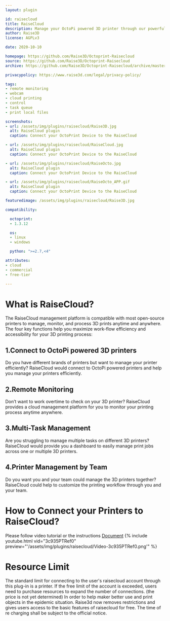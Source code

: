```yaml
---
layout: plugin

id: raisecloud
title: RaiseCloud
description: Manage your OctoPi powered 3D printer through our powerful cloud management platform, RaiseCloud (web or app).
author: Raise3D
license: AGPLv3

date: 2020-10-10

homepage: https://github.com/Raise3D/Octoprint-Raisecloud
source: https://github.com/Raise3D/Octoprint-Raisecloud
archive: https://github.com/Raise3D/Octoprint-Raisecloud/archive/master.zip

privacypolicy: https://www.raise3d.com/legal/privacy-policy/

tags:
- remote monitoring
- webcam
- cloud printing
- control
- task queue
- print local files

screenshots:
- url: /assets/img/plugins/raisecloud/Raise3D.jpg
  alt: RaiseCloud plugin
  caption: Connect your OctoPrint Device to the RaiseCloud

- url: /assets/img/plugins/raisecloud/RaiseCloud.jpg
  alt: RaiseCloud plugin
  caption: Connect your OctoPrint Device to the RaiseCloud

- url: /assets/img/plugins/raisecloud/RaiseOcto.jpg
  alt: RaiseCloud plugin
  caption: Connect your OctoPrint Device to the RaiseCloud

- url: /assets/img/plugins/raisecloud/RaiseOcto_APP.gif
  alt: RaiseCloud plugin
  caption: Connect your OctoPrint Device to the RaiseCloud

featuredimage: /assets/img/plugins/raisecloud/Raise3D.jpg

compatibility:

  octoprint:
  - 1.3.12

  os:
  - linux
  - windows

  python: ">=2.7,<4"

attributes:
- cloud
- commercial
- free-tier

---
```


# What is RaiseCloud?
The RaiseCloud management platform is compatible with most open-source printers to
manage, monitor, and process 3D prints anytime and anywhere. The four key functions
help you maximize work-flow efficiency and accessibility for your 3D printing process:

## 1.Connect to OctoPi powered 3D printers
Do you have different brands of printers but want to manage your printer efficiently?
RaiseCloud would connect to OctoPi powered printers and help you manage your printers efficiently.

## 2.Remote Monitoring
Don’t want to work overtime to check on your 3D printer? RaiseCloud provides a cloud management
platform for you to monitor your printing process anytime anywhere.

## 3.Multi-Task Management
Are you struggling to manage multiple tasks on different 3D printers? RaiseCloud would provide you
a dashboard to easily manage print jobs across one or multiple 3D printers.

## 4.Printer Management by Team
Do you want you and your team could manage the 3D printers together? RaiseCloud could help to
customize the printing workflow through you and your team.

# How to Connect your Printers to RaiseCloud?
Please follow video tutorial or the instructions [Document](https://support.raise3d.com/RaiseCloud/raisecloud-plugin-installation-manual-6-1049.html)
{% include youtube.html vid="3c935PTRef0" preview="'/assets/img/plugins/raisecloud/Video-3c935PTRef0.png'" %}

# Resource Limit
The standard limit for connecting to the user's raisecloud account through this plug-in is a printer.
If the free limit of the account is exceeded, users need to purchase resources to expand the number of connections. (the price is not yet determined)
In order to help maker better use and print objects in the epidemic situation. Raise3d now removes restrictions and gives users access to the basic features of raisecloud for free.
The time of re charging shall be subject to the official notice.
